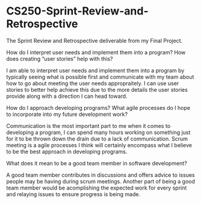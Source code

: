 # CS250-Sprint-Review-and-Retrospective
The Sprint Review and Retrospective deliverable from my Final Project.

How do I interpret user needs and implement them into a program? How does creating “user stories” help with this?

I am able to interpret user needs and implement them into a program by typically seeing what is possible first and communicate with my team about how to go about meeting the user needs appropraitely. I can use user stories to better help achieve this due to the more details the user stories provide along with a direction I can head toward.

How do I approach developing programs? What agile processes do I hope to incorporate into my future development work?

Communication is the most important part to me when it comes to developing a program, I can spend many hours working on something just for it to be thrown down the drain due to a lack of communication. Scrum meeting is a agile processes I think will certainly encompass what I believe to be the best approach in developing programs.

What does it mean to be a good team member in software development?

A good team member contributes in discussions and offers advice to issues people may be having during scrum meetings. Another part of being a good team member would be acomplishing the expected work for every sprint and relaying issues to ensure progress is being made.
